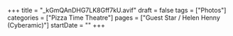 +++
title = "_kGmQAnDHG7LK8Gff7kU.avif"
draft = false
tags = ["Photos"]
categories = ["Pizza Time Theatre"]
pages = ["Guest Star / Helen Henny (Cyberamic)"]
startDate = ""
+++
